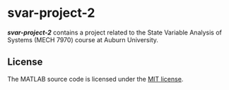 # svar-project-2

***svar-project-2*** contains a project related to the State Variable Analysis of Systems (MECH 7970) course at Auburn University.

## License

The MATLAB source code is licensed under the [MIT license](LICENSE.md).
